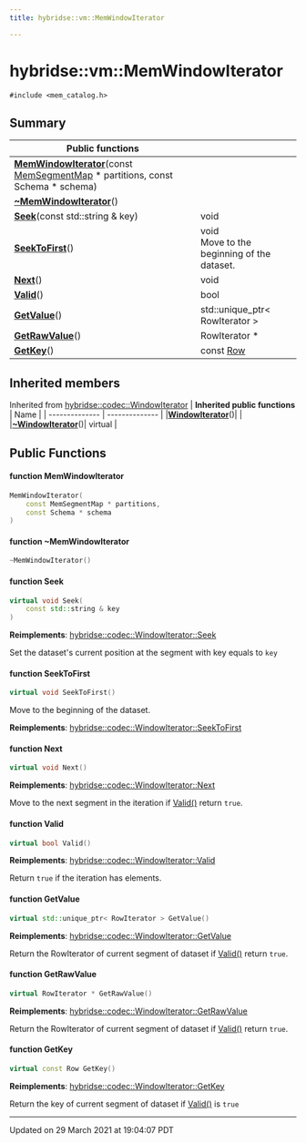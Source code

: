 ```yaml
---
title: hybridse::vm::MemWindowIterator

---
```

# hybridse::vm::MemWindowIterator



`#include <mem_catalog.h>`

## Summary


|  Public functions|            |
| -------------- | -------------- |
|**[MemWindowIterator](/hybridse/usage/api/c++/Classes/classhybridse_1_1vm_1_1_mem_window_iterator.md#function-memwindowiterator)**(const [MemSegmentMap](/hybridse/usage/api/c++/Namespaces/namespacehybridse_1_1vm.md#typedef-memsegmentmap) * partitions, const Schema * schema)|  |
|**[~MemWindowIterator](/hybridse/usage/api/c++/Classes/classhybridse_1_1vm_1_1_mem_window_iterator.md#function-~memwindowiterator)**()|  |
|**[Seek](/hybridse/usage/api/c++/Classes/classhybridse_1_1vm_1_1_mem_window_iterator.md#function-seek)**(const std::string & key)| void  |
|**[SeekToFirst](/hybridse/usage/api/c++/Classes/classhybridse_1_1vm_1_1_mem_window_iterator.md#function-seektofirst)**()| void <br>Move to the beginning of the dataset.  |
|**[Next](/hybridse/usage/api/c++/Classes/classhybridse_1_1vm_1_1_mem_window_iterator.md#function-next)**()| void  |
|**[Valid](/hybridse/usage/api/c++/Classes/classhybridse_1_1vm_1_1_mem_window_iterator.md#function-valid)**()| bool  |
|**[GetValue](/hybridse/usage/api/c++/Classes/classhybridse_1_1vm_1_1_mem_window_iterator.md#function-getvalue)**()| std::unique_ptr< RowIterator >  |
|**[GetRawValue](/hybridse/usage/api/c++/Classes/classhybridse_1_1vm_1_1_mem_window_iterator.md#function-getrawvalue)**()| RowIterator *  |
|**[GetKey](/hybridse/usage/api/c++/Classes/classhybridse_1_1vm_1_1_mem_window_iterator.md#function-getkey)**()| const [Row](/hybridse/usage/api/c++/Classes/classhybridse_1_1codec_1_1_row.md)  |

## Inherited members
Inherited from [hybridse::codec::WindowIterator](/hybridse/usage/api/c++/Classes/classhybridse_1_1codec_1_1_window_iterator.md)
| **Inherited public functions** | Name           |
| -------------- | -------------- |
|**[WindowIterator](/hybridse/usage/api/c++/Classes/classhybridse_1_1codec_1_1_window_iterator.md#function-windowiterator)**()|  |
|**[~WindowIterator](/hybridse/usage/api/c++/Classes/classhybridse_1_1codec_1_1_window_iterator.md#function-~windowiterator)**()| virtual  |


## Public Functions

#### function MemWindowIterator

```cpp
MemWindowIterator(
    const MemSegmentMap * partitions,
    const Schema * schema
)
```


#### function ~MemWindowIterator

```cpp
~MemWindowIterator()
```


#### function Seek

```cpp
virtual void Seek(
    const std::string & key
)
```


**Reimplements**: [hybridse::codec::WindowIterator::Seek](/hybridse/usage/api/c++/Classes/classhybridse_1_1codec_1_1_window_iterator.md#function-seek)


Set the dataset's current position at the segment with key equals to `key`


#### function SeekToFirst

```cpp
virtual void SeekToFirst()
```

Move to the beginning of the dataset. 

**Reimplements**: [hybridse::codec::WindowIterator::SeekToFirst](/hybridse/usage/api/c++/Classes/classhybridse_1_1codec_1_1_window_iterator.md#function-seektofirst)


#### function Next

```cpp
virtual void Next()
```


**Reimplements**: [hybridse::codec::WindowIterator::Next](/hybridse/usage/api/c++/Classes/classhybridse_1_1codec_1_1_window_iterator.md#function-next)


Move to the next segment in the iteration if [Valid()](/hybridse/usage/api/c++/Classes/classhybridse_1_1vm_1_1_mem_window_iterator.md#function-valid) return `true`. 


#### function Valid

```cpp
virtual bool Valid()
```


**Reimplements**: [hybridse::codec::WindowIterator::Valid](/hybridse/usage/api/c++/Classes/classhybridse_1_1codec_1_1_window_iterator.md#function-valid)


Return `true` if the iteration has elements. 


#### function GetValue

```cpp
virtual std::unique_ptr< RowIterator > GetValue()
```


**Reimplements**: [hybridse::codec::WindowIterator::GetValue](/hybridse/usage/api/c++/Classes/classhybridse_1_1codec_1_1_window_iterator.md#function-getvalue)


Return the RowIterator of current segment of dataset if [Valid()](/hybridse/usage/api/c++/Classes/classhybridse_1_1vm_1_1_mem_window_iterator.md#function-valid) return `true`. 


#### function GetRawValue

```cpp
virtual RowIterator * GetRawValue()
```


**Reimplements**: [hybridse::codec::WindowIterator::GetRawValue](/hybridse/usage/api/c++/Classes/classhybridse_1_1codec_1_1_window_iterator.md#function-getrawvalue)


Return the RowIterator of current segment of dataset if [Valid()](/hybridse/usage/api/c++/Classes/classhybridse_1_1vm_1_1_mem_window_iterator.md#function-valid) return `true`. 


#### function GetKey

```cpp
virtual const Row GetKey()
```


**Reimplements**: [hybridse::codec::WindowIterator::GetKey](/hybridse/usage/api/c++/Classes/classhybridse_1_1codec_1_1_window_iterator.md#function-getkey)


Return the key of current segment of dataset if [Valid()](/hybridse/usage/api/c++/Classes/classhybridse_1_1vm_1_1_mem_window_iterator.md#function-valid) is `true`


-------------------------------

Updated on 29 March 2021 at 19:04:07 PDT